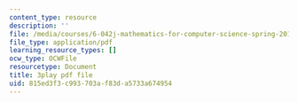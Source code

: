 ```yaml
---
content_type: resource
description: ''
file: /media/courses/6-042j-mathematics-for-computer-science-spring-2015/815ed3f3c993703af83da5733a674954_uaa4P-kkLrA.pdf
file_type: application/pdf
learning_resource_types: []
ocw_type: OCWFile
resourcetype: Document
title: 3play pdf file
uid: 815ed3f3-c993-703a-f83d-a5733a674954
---
```

